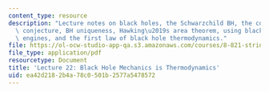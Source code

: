 ```yaml
---
content_type: resource
description: "Lecture notes on black holes, the Schwarzchild BH, the cosmic censorship\
  \ conjecture, BH uniqueness, Hawking\u2019s area theorem, using black holes to make\
  \ engines, and the first law of black hole thermodynamics."
file: https://ol-ocw-studio-app-qa.s3.amazonaws.com/courses/8-821-string-theory-fall-2008/ea42d2182b4a78c0501b2577a5478572_lecture22.pdf
file_type: application/pdf
resourcetype: Document
title: 'Lecture 22: Black Hole Mechanics is Thermodynamics'
uid: ea42d218-2b4a-78c0-501b-2577a5478572
---
```

